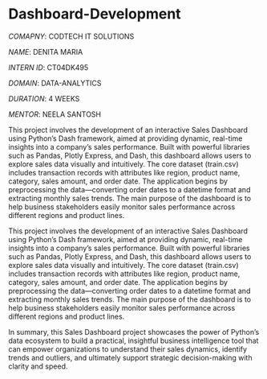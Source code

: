 # Dashboard-Development

*COMAPNY*: CODTECH IT SOLUTIONS

*NAME*: DENITA MARIA

*INTERN ID*: CT04DK495

*DOMAIN*: DATA-ANALYTICS

*DURATION*: 4 WEEKS

*MENTOR*: NEELA SANTOSH

This project involves the development of an interactive Sales Dashboard using Python’s Dash framework, aimed at providing dynamic, real-time insights into a company’s sales performance. Built with powerful libraries such as Pandas, Plotly Express, and Dash, this dashboard allows users to explore sales data visually and intuitively. The core dataset (train.csv) includes transaction records with attributes like region, product name, category, sales amount, and order date. The application begins by preprocessing the data—converting order dates to a datetime format and extracting monthly sales trends. The main purpose of the dashboard is to help business stakeholders easily monitor sales performance across different regions and product lines.

This project involves the development of an interactive Sales Dashboard using Python’s Dash framework, aimed at providing dynamic, real-time insights into a company’s sales performance. Built with powerful libraries such as Pandas, Plotly Express, and Dash, this dashboard allows users to explore sales data visually and intuitively. The core dataset (train.csv) includes transaction records with attributes like region, product name, category, sales amount, and order date. The application begins by preprocessing the data—converting order dates to a datetime format and extracting monthly sales trends. The main purpose of the dashboard is to help business stakeholders easily monitor sales performance across different regions and product lines.

 In summary, this Sales Dashboard project showcases the power of Python’s data ecosystem to build a practical, insightful business intelligence tool that can empower organizations to understand their sales dynamics, identify trends and outliers, and ultimately support strategic decision-making with clarity and speed.
